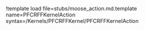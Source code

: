 !template load file=stubs/moose_action.md.template name=PFCRFFKernelAction syntax=/Kernels/PFCRFFKernel/PFCRFFKernelAction